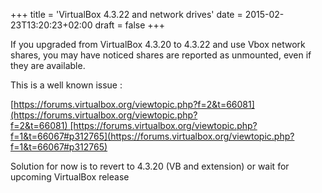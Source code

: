 +++
title = 'VirtualBox 4.3.22 and network drives'
date = 2015-02-23T13:20:23+02:00
draft = false
+++

If you upgraded from VirtualBox 4.3.20 to 4.3.22 and use Vbox network shares, you may have noticed shares are reported as unmounted, even if they are available.

This is a well known issue :

[https://forums.virtualbox.org/viewtopic.php?f=2&t=66081](https://forums.virtualbox.org/viewtopic.php?f=2&t=66081) [https://forums.virtualbox.org/viewtopic.php?f=1&t=66067#p312765](https://forums.virtualbox.org/viewtopic.php?f=1&t=66067#p312765)

Solution for now is to revert to 4.3.20 (VB and extension) or wait for upcoming VirtualBox release
